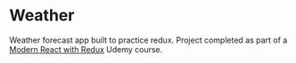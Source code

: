 # Weather

Weather forecast app built to practice redux. Project completed as part of a [Modern React with Redux](https://www.udemy.com/react-redux/learn/v4/overview) Udemy course.
